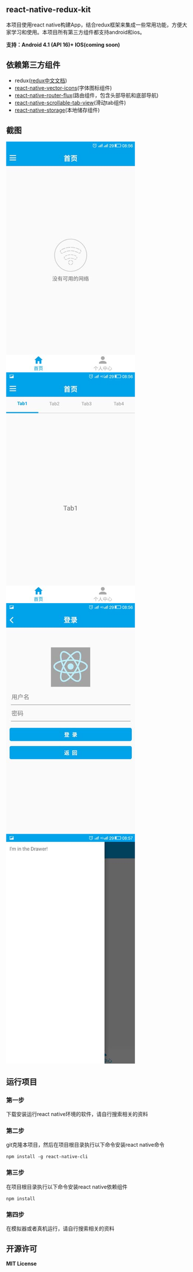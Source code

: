 ## react-native-redux-kit

本项目使用react native构建App，结合redux框架来集成一些常用功能，方便大家学习和使用。本项目所有第三方组件都支持android和ios。

**支持：Android 4.1 (API 16)+ IOS(coming soon)**

## 依赖第三方组件

- redux([redux中文文档](http://cn.redux.js.org/))
- [react-native-vector-icons](https://github.com/oblador/react-native-vector-icons)(字体图标组件)
- [react-native-router-flux](https://github.com/aksonov/react-native-router-flux)(路由组件，包含头部导航和底部导航)
- [react-native-scrollable-tab-view](https://github.com/brentvatne/react-native-scrollable-tab-view)(滑动tab组件)
- [react-native-storage](https://github.com/sunnylqm/react-native-storage)(本地储存组件)

## 截图

![首页1](./screenshot/Screenshot_main1.jpg)![首页2](./screenshot/Screenshot_main2.jpg)
![登录](./screenshot/Screenshot_login.jpg)![抽屉](./screenshot/Screenshot_drawer.jpg)

## 运行项目

### 第一步

下载安装运行react native环境的软件，请自行搜索相关的资料

### 第二步

git克隆本项目，然后在项目根目录执行以下命令安装react native命令
```
npm install -g react-native-cli
```

### 第三步

在项目根目录执行以下命令安装react native依赖组件
```
npm install
```

### 第四步

在模拟器或者真机运行，请自行搜索相关的资料

## 开源许可

**MIT License**